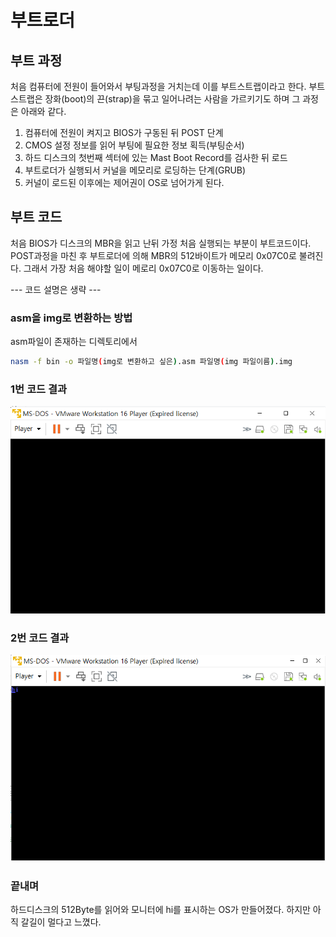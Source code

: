 #  부트로더

## 부트 과정

처음 컴퓨터에 전원이 들어와서 부팅과정을 거치는데 이를 부트스트랩이라고 한다. 부트스트랩은 장화(boot)의 끈(strap)을 묶고 일어나려는 사람을 가르키기도 하며 그 과정은 아래와 같다.

1. 컴퓨터에 전원이 켜지고 BIOS가 구동된 뒤 POST 단계
2. CMOS 설정 정보를 읽어 부팅에 필요한 정보 획득(부팅순서)
3. 하드 디스크의 첫번째 섹터에 있는 Mast Boot Record를 검사한 뒤 로드
4. 부트로더가 실행되서 커널을 메모리로 로딩하는 단계(GRUB)
5. 커널이 로드된 이후에는 제어권이 OS로 넘어가게 된다.

## 부트 코드

처음 BIOS가 디스크의 MBR을 읽고 난뒤 가정 처음 실행되는 부분이 부트코드이다. POST과정을 마친 후 부트로더에 의해 MBR의 512바이트가 메모리 0x07C0로 불려진다. 그래서 가장 처음 해야할 일이 메로리 0x07C0로 이동하는 일이다.

--- 코드 설명은 생략 ---

### asm을 img로 변환하는 방법

asm파일이 존재하는 디렉토리에서

```bash
nasm -f bin -o 파일명(img로 변환하고 싶은).asm 파일명(img 파일이름).img
```

### 1번 코드 결과

![1번 코드 결과](./boot1결과.PNG)

### 2번 코드 결과

![2번 코드 결과](./boot2결과.PNG)

### 끝내며

하드디스크의 512Byte를 읽어와 모니터에 hi를 표시하는 OS가 만들어졌다. 하지만 아직 갈길이 멀다고 느꼈다.